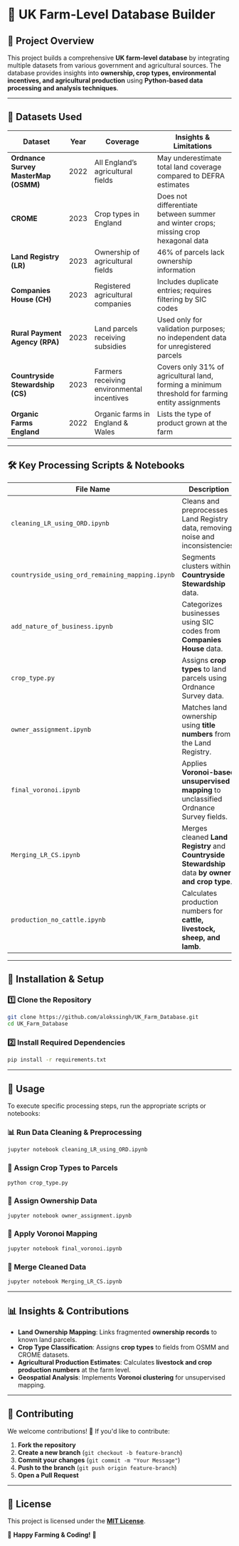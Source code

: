 # 🌾 UK Farm-Level Database Builder

## 📌 Project Overview
This project builds a comprehensive **UK farm-level database** by integrating multiple datasets from various government and agricultural sources. The database provides insights into **ownership, crop types, environmental incentives, and agricultural production** using **Python-based data processing and analysis techniques**.

---

## 📂 Datasets Used

| Dataset | Year | Coverage | Insights & Limitations |
|---------|------|----------|------------------------|
| **Ordnance Survey MasterMap (OSMM)** | 2022 | All England’s agricultural fields | May underestimate total land coverage compared to DEFRA estimates |
| **CROME** | 2023 | Crop types in England | Does not differentiate between summer and winter crops; missing crop hexagonal data |
| **Land Registry (LR)** | 2023 | Ownership of agricultural fields | 46% of parcels lack ownership information |
| **Companies House (CH)** | 2023 | Registered agricultural companies | Includes duplicate entries; requires filtering by SIC codes |
| **Rural Payment Agency (RPA)** | 2023 | Land parcels receiving subsidies | Used only for validation purposes; no independent data for unregistered parcels |
| **Countryside Stewardship (CS)** | 2023 | Farmers receiving environmental incentives | Covers only 31% of agricultural land, forming a minimum threshold for farming entity assignments |
| **Organic Farms England** | 2022 | Organic farms in England & Wales | Lists the type of product grown at the farm |

---

## 🛠️ Key Processing Scripts & Notebooks

| File Name | Description |
|-----------|-------------|
| `cleaning_LR_using_ORD.ipynb` | Cleans and preprocesses Land Registry data, removing noise and inconsistencies. |
| `countryside_using_ord_remaining_mapping.ipynb` | Segments clusters within **Countryside Stewardship** data. |
| `add_nature_of_business.ipynb` | Categorizes businesses using SIC codes from **Companies House** data. |
| `crop_type.py` | Assigns **crop types** to land parcels using Ordnance Survey data. |
| `owner_assignment.ipynb` | Matches land ownership using **title numbers** from the Land Registry. |
| `final_voronoi.ipynb` | Applies **Voronoi-based unsupervised mapping** to unclassified Ordnance Survey fields. |
| `Merging_LR_CS.ipynb` | Merges cleaned **Land Registry** and **Countryside Stewardship** data **by owner and crop type**. |
| `production_no_cattle.ipynb` | Calculates production numbers for **cattle, livestock, sheep, and lamb**. |

---

## 🔧 Installation & Setup

### 1️⃣ Clone the Repository
```sh
git clone https://github.com/alokssingh/UK_Farm_Database.git
cd UK_Farm_Database
```

### 2️⃣ Install Required Dependencies
```sh
pip install -r requirements.txt
```

---

## 🚀 Usage

To execute specific processing steps, run the appropriate scripts or notebooks:

### 📊 Run Data Cleaning & Preprocessing
```sh
jupyter notebook cleaning_LR_using_ORD.ipynb
```

### 🌱 Assign Crop Types to Parcels
```sh
python crop_type.py
```

### 🏡 Assign Ownership Data
```sh
jupyter notebook owner_assignment.ipynb
```

### 📌 Apply Voronoi Mapping
```sh
jupyter notebook final_voronoi.ipynb
```

### 🔗 Merge Cleaned Data
```sh
jupyter notebook Merging_LR_CS.ipynb
```

---

## 📊 Insights & Contributions
- **Land Ownership Mapping**: Links fragmented **ownership records** to known land parcels.
- **Crop Type Classification**: Assigns **crop types** to fields from OSMM and CROME datasets.
- **Agricultural Production Estimates**: Calculates **livestock and crop production numbers** at the farm level.
- **Geospatial Analysis**: Implements **Voronoi clustering** for unsupervised mapping.

---

## 🤝 Contributing
We welcome contributions! 🚜 If you'd like to contribute:
1. **Fork the repository**
2. **Create a new branch** (`git checkout -b feature-branch`)
3. **Commit your changes** (`git commit -m "Your Message"`)
4. **Push to the branch** (`git push origin feature-branch`)
5. **Open a Pull Request**

---

## 📜 License
This project is licensed under the **[MIT License](https://choosealicense.com/licenses/mit/)**.

🚀 **Happy Farming & Coding!** 🌾

